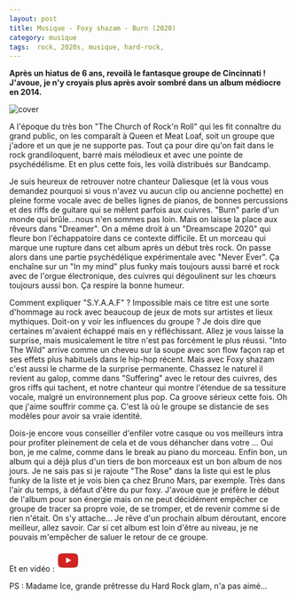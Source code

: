 ```yaml
---
layout: post
title: Musique - Foxy shazam - Burn (2020)
category: musique
tags:  rock, 2020s, musique, hard-rock, 
---
```


**Après un hiatus de 6 ans, revoilà le fantasque groupe de Cincinnati ! J'avoue, je n'y croyais plus après avoir sombré dans un album médiocre en 2014.**

![cover](https://filedn.eu/llqi9IBxlYouGRXYG2xlROb/img/2021/foxyshazam2020.jpg)

A l'époque du très bon "The Church of Rock'n Roll" qui les fit connaître du grand public, on les comparaît à Queen et Meat Loaf, soit un groupe que j'adore et un que je ne supporte pas. Tout ça pour dire qu'on fait dans le rock grandiloquent, barré mais mélodieux et avec une pointe de psychédélisme. Et en plus cette fois, les voilà distribués sur Bandcamp. 

Je suis heureux de retrouver notre chanteur Daliesque (et là vous vous demandez pourquoi si vous n'avez vu aucun clip ou ancienne pochette) en pleine forme vocale avec de belles lignes de pianos, de bonnes percussions et des riffs de guitare qui se mêlent parfois aux cuivres. "Burn" parle d'un monde qui brûle...nous n'en sommes pas loin. Mais on laisse la place aux rêveurs dans "Dreamer". On a même droit à un "Dreamscape 2020" qui fleure bon l'échappatoire dans ce contexte difficile. Et un morceau qui marque une rupture dans cet album après un début très rock. On passe alors dans une partie psychédélique expérimentale avec "Never Ever". Ça enchaîne sur un "In my mind" plus funky mais toujours aussi barré et rock avec de l'orgue électronique, des cuivres qui dégoulinent sur les chœurs toujours aussi bon. Ça respire la bonne humeur.

Comment expliquer "S.Y.A.A.F" ? Impossible mais ce titre est une sorte d'hommage au rock avec beaucoup de jeux de mots sur artistes et lieux mythiques. Doit-on y voir les influences du groupe ? Je dois dire que certaines m'avaient échappé mais en y réfléchissant. Allez je vous laisse la surprise, mais musicalement le titre n'est pas forcément le plus réussi. "Into The Wild" arrive comme un cheveu sur la soupe avec son flow façon rap et ses effets plus habituels dans le hip-hop récent. Mais avec Foxy shazam c'est aussi le charme de la surprise permanente. Chassez le naturel il revient au galop, comme dans "Suffering" avec le retour des cuivres, des gros riffs qui tachent, et notre chanteur qui montre l'étendue de sa tessiture vocale, malgré un environnement plus pop. Ca groove sérieux cette fois. Oh que j'aime souffrir comme ça. C'est là où le groupe se distancie de ses modèles pour avoir sa vraie identité. 

Dois-je encore vous conseiller d'enfiler votre casque ou vos meilleurs intra pour profiter pleinement de cela et de vous déhancher dans votre ... Oui bon, je me calme, comme dans le break au piano du morceau. Enfin bon, un album qui a déjà plus d'un tiers de bon morceaux est un bon album de nos jours. Je ne sais pas si je rajoute "The Rose" dans la liste qui est le plus funky de la liste et je vois bien ça chez Bruno Mars, par exemple. Très dans l'air du temps, à défaut d'être du pur foxy. J'avoue que je préfère le début de l'album pour son énergie mais on ne peut décidément empêcher ce groupe de tracer sa propre voie, de se tromper, et de revenir comme si de rien n'était. On s'y attache... Je rêve d'un prochain album déroutant, encore meilleur, allez savoir. Car si cet album est loin d'être au niveau, je ne pouvais m'empêcher de saluer le retour de ce groupe. 

Et en vidéo : [![video](/images/youtube.png)](https://www.youtube.com/watch?v=8t96QfITrs8)

PS : Madame Ice, grande prêtresse du Hard Rock glam, n'a pas aimé...
